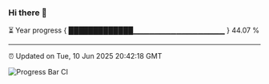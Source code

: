 ### Hi there 👋

⏳ Year progress { █████████████▁▁▁▁▁▁▁▁▁▁▁▁▁▁▁▁▁ } 44.07 %

---

⏰ Updated on Tue, 10 Jun 2025 20:42:18 GMT

![Progress Bar CI](https://github.com/IshwaranRudhara/GIT-ACTION/workflows/Progress%20Bar%20CI/badge.svg)
